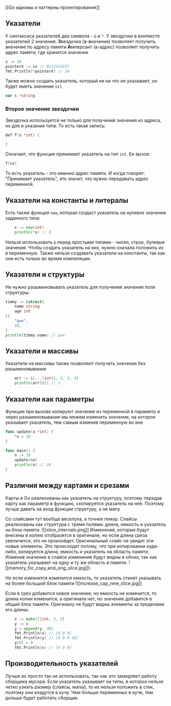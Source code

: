[[Go идиомы и паттерны проектирования]]
## Указатели
У синтаксиса указателей два символа - `&` и `*`. У звездочки в контексте указателей 2 значения. 
**З**вездочка (**з**-**з**начение) позволяет получить **з**начение по адресу памяти
**А**мперсант (а-адрес) позволяет получить адрес памяти, где хранится значение

```go
x := 10
pointerX := &x // 0x123a583f
fmt.Println(*pointerX) // 10
```

Также можно создать указатель, который ни на что не указывает, он будет иметь значение `nil`
```go
var s *string
```
### Второе значение звездочки
Звездочка используется не только для получения значения из адреса, но для и указания типа.
То есть такая запись:
```go
def f(x *int) {

}
```
Означает, что функция принимает указатель на тип `int`. Ее вызов:
```go
f(&x)
```
То есть указатель - это именно адрес памяти. И когда говорят: "Принимает указатель", это значит, что нужно передавать адрес переменной.

## Указатели на константы и литералы
Есть также функция `new`, которая создаст указатель на нулевое значение заданного типа:
```go
    x := new(int)
    println(*x) // 0
```
Нельзя использовать `&` перед простыми типами - чисел, строк, булевые значения. Чтобы создать указатель на них, нужно сначала положить их в переменную. 
Также нельзя создавать указатели на константы, так как они есть только во время компиляции.
## Указатели и структуры
Не нужно разыменовывать указатель для получения значения поля структуры:
```go
timmy := &struct{
	name string
	age int
}{
	"qwe",
	10,
}
println(timmy.name) // qwe
```
## Указатели и массивы
Указатели на массивы также позволяют получать значения без разыменовывания
```go
    arr := &[...]int{1, 2, 3, 4}
    println(arr[0]) // 1
```
## Указатели как параметры
Функции при вызове копируют значение из переменной в параметр и через разыменовывание мы можем изменить значение, на которое указывает указатель, тем самым изменив переменную во вне
```go
func update(x *int) {
    *x = 20
}

func main() {
    n := 10
    update(&n)
    println(n) // 20
}
```

## Различия между картами и срезами
Карты в Go реализованы как указатель на структуру, поэтому передав карту как параметр в функцию, скопируется указатель на нее. Поэтому лучше давать на вход функции структуру, а не мапу

Со слайсами тут вообще веселуха, а точнее гемор. Слайсы реализованы как структура с тремя полями: длина, емкость и указатель на блок памяти.
![[slice_internals.png]]
Изменения, которые будут внесены в копию отобразятся в оригинале, но если длина среза увеличится, это не произойдет. Оригинальный слайс не увидит эти новые элементы. Это происходит потому, что при копировании куда-либо, копируется длина, емкость и указатель на область памяти. Изменив значение в слайсе изменения будут видны в обоих, так как указатель указывает на одну и ту же область в памяти.
![[memory_for_copy_and_orig_slice.jpg]]\

Но если изменится изменится емкость, то указатель станет указывать на более большой блок памяти
![[increase_cap_new_slice.jpg]]

Если в срез добавится новое значение, но емкость не изменится, то длина копии изменится, а оригинала нет, но значение добавится в общий блок памяти. Оригиналу не будут видны элементы за пределами его длины:
```go
    x := make([]int, 3, 5}
    y := x
    y = append(y, 30)
    fmt.Println(x) // [0 0 0]
    fmt.Println(y) // [0 0 0 30]
    y[0] = 9
    fmt.Println(x) // [9 0 0]
```

## Производительность указателей
Лучше их просто так не использовать, так как это замедляет работу сборщика мусора. Если указатель указывает на типы, в которох нельзя четко узнать размер (слайсы, мапы), то их нельзя положить в стек, поэтому они кладутся в кучу. Чем больше переменных в куче, тем дольше будет работать сборщик.